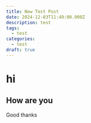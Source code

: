 ```yaml
---
title: New Test Post
date: 2024-12-03T11:49:00.000Z
description: test
tags:
  - test
categories:
  - test
draft: true
---
```

# hi
## How are you

Good thanks
